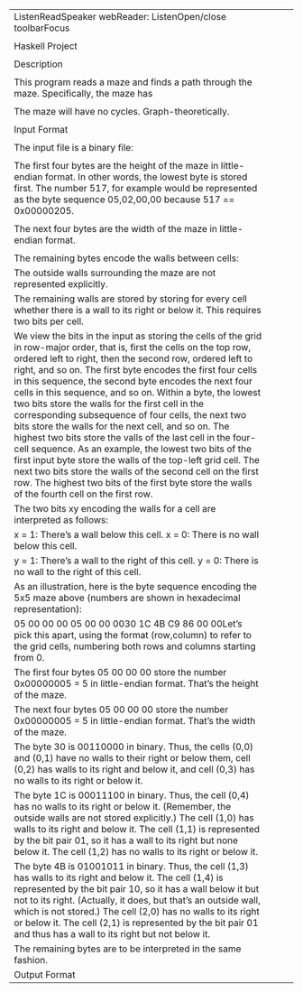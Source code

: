 ﻿| | | | |
|-|-|-|-|
|ListenReadSpeaker webReader: ListenOpen/close toolbarFocus| | | |
| | | | |
|Haskell Project| | | |
| | | | |
|Description| | | |
| | | | |
|This program reads a maze and finds a path through the maze. Specifically, the maze has <span style="display: inline-block; position: relative; width: 1.393em; height: 0px; font-size: 138%;"><span style="position: absolute; clip: rect(3.461em, 1001.36em, 5.316em, -999.998em); top: -3.993em; left: 0em;"><span class="mrow" id="MathJax-Span-2"><span style="display: inline-block; position: relative; width: 1.393em; height: 0px;"><span style="position: absolute; clip: rect(3.461em, 1000.72em, 4.104em, -999.998em); top: -3.993em; left: 0em;"><span class="mi" id="MathJax-Span-3" style="font-family: STIXGeneral-Italic;">m×nm×n cells. It starts in the top-left cell and find a path to the bottom-right cell:| | | |
| | | | |
|The maze will have no cycles. Graph-theoretically.| | | |
| | | | |
|Input Format| | | |
| | | | |
|The input file is a binary file:| | | |
| | | | |
|The first four bytes are the height of the maze in little-endian format. In other words, the lowest byte is stored first. The number 517, for example would be represented as the byte sequence 05,02,00,00 because 517 == 0x00000205.| | | |
| | | | |
|The next four bytes are the width of the maze in little-endian format.| | | |
| | | | |
|The remaining bytes encode the walls between cells:| | | |
|The outside walls surrounding the maze are not represented explicitly.| | | |
|The remaining walls are stored by storing for every cell whether there is a wall to its right or below it. This requires two bits per cell.| | | |
|We view the bits in the input as storing the cells of the grid in row-major order, that is, first the cells on the top row, ordered left to right, then the second row, ordered left to right, and so on. The first byte encodes the first four cells in this sequence, the second byte encodes the next four cells in this sequence, and so on. Within a byte, the lowest two bits store the walls for the first cell in the corresponding subsequence of four cells, the next two bits store the walls for the next cell, and so on. The highest two bits store the valls of the last cell in the four-cell sequence. As an example, the lowest two bits of the first input byte store the walls of the top-left grid cell. The next two bits store the walls of the second cell on the first row. The highest two bits of the first byte store the walls of the fourth cell on the first row.| | | |
|The two bits xy encoding the walls for a cell are interpreted as follows:| | | |
|x = 1: There’s a wall below this cell. x = 0: There is no wall below this cell.| | | |
|y = 1: There’s a wall to the right of this cell. y = 0: There is no wall to the right of this cell.| | | |
|As an illustration, here is the byte sequence encoding the 5x5 maze above (numbers are shown in hexadecimal representation):| | | |
|05 00 00 00 05 00 00 0030 1C 4B C9 86 00 00Let’s pick this apart, using the format (row,column) to refer to the grid cells, numbering both rows and columns starting from 0.| | | |
|The first four bytes 05 00 00 00 store the number 0x00000005 = 5 in little-endian format. That’s the height of the maze.| | | |
|The next four bytes 05 00 00 00 store the number 0x00000005 = 5 in little-endian format. That’s the width of the maze.| | | |
|The byte 30 is 00110000 in binary. Thus, the cells (0,0) and (0,1) have no walls to their right or below them, cell (0,2) has walls to its right and below it, and cell (0,3) has no walls to its right or below it.| | | |
|The byte 1C is 00011100 in binary. Thus, the cell (0,4) has no walls to its right or below it. (Remember, the outside walls are not stored explicitly.) The cell (1,0) has walls to its right and below it. The cell (1,1) is represented by the bit pair 01, so it has a wall to its right but none below it. The cell (1,2) has no walls to its right or below it.| | | |
|The byte 4B is 01001011 in binary. Thus, the cell (1,3) has walls to its right and below it. The cell (1,4) is represented by the bit pair 10, so it has a wall below it but not to its right. (Actually, it does, but that’s an outside wall, which is not stored.) The cell (2,0) has no walls to its right or below it. The cell (2,1) is represented by the bit pair 01 and thus has a wall to its right but not below it.| | | |
|The remaining bytes are to be interpreted in the same fashion.| | | |
|Output Format| | | |